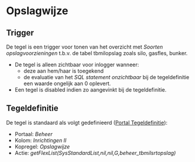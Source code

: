 # Opslagwijze

## Trigger

De tegel is een trigger voor tonen van het overzicht met *Soorten opslagvoorzieningen* t.b.v. de tabel tbmilopslag zoals silo, gasfles, bunker.

- De tegel is alleen zichtbaar voor inlogger wanneer:
  - deze aan hem/haar is toegekend
  - de evaluatie van het *SQL statement onzichtbaar* bij de tegeldefinitie een waarde ongelijk aan 0 oplevert.
- Een tegel is disabled indien zo aangevinkt bij de tegeldefinitie.

## Tegeldefinitie

De tegel is standaard als volgt gedefinieerd ([Portal Tegeldefinitie](/docs/instellen_inrichten/portaldefinitie/portal_tegel.md)):

- Portaal: *Beheer*
- Kolom: *Inrichtingen II*
- Kopregel: *Opslagwijze*
- Actie: *getFlexList(SysStandardList,nil,nil,G,beheer_tbmilsrtopslag)*
